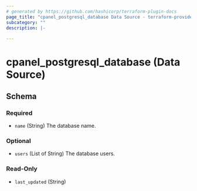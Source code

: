 ```yaml
---
# generated by https://github.com/hashicorp/terraform-plugin-docs
page_title: "cpanel_postgresql_database Data Source - terraform-provider-cpanel"
subcategory: ""
description: |-
  
---
```


# cpanel_postgresql_database (Data Source)





<!-- schema generated by tfplugindocs -->
## Schema

### Required

- `name` (String) The database name.

### Optional

- `users` (List of String) The database users.

### Read-Only

- `last_updated` (String)
